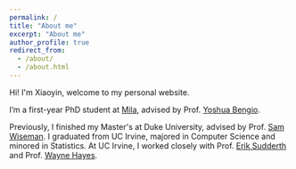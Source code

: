 ```yaml
---
permalink: /
title: "About me"
excerpt: "About me"
author_profile: true
redirect_from: 
  - /about/
  - /about.html
---
```


Hi! I'm Xiaoyin, welcome to my personal website.

I’m a first-year PhD student at [Mila](https://mila.quebec/en/), advised by Prof. [Yoshua Bengio](https://yoshuabengio.org/).

Previously, I finished my Master's at Duke University, advised by Prof. [Sam Wiseman](https://swiseman.github.io/). I graduated from UC Irvine, majored in Computer Science and minored in Statistics. At UC Irvine, I worked closely with Prof. [Erik Sudderth](https://www.ics.uci.edu/~sudderth/) and Prof. [Wayne Hayes](http://www.cs.toronto.edu/~wayne/).

<!-- A data-driven personal website
====== -->
